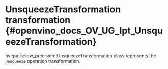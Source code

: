 # UnsqueezeTransformation transformation {#openvino_docs_OV_UG_lpt_UnsqueezeTransformation}

ov::pass::low_precision::UnsqueezeTransformation class represents the `Unsqueeze` operation transformation.
